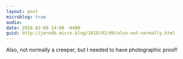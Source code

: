 ```yaml
---
layout: post
microblog: true
audio: 
date: 2018-02-09 14:08 -0400
guid: http://jeredb.micro.blog/2018/02/09/also-not-normally.html
---
```

Also, not normally a creeper, but I needed to have photographic proof!
